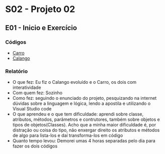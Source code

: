 # S02 - Projeto 02

## E01 - Inicio e Exercício

### Códigos

- [Carro](cods/Carro.java)
- [Calango](cods/Calango.java)

### **Relatório**

- O que fez: Eu fiz o Calango evoluído e o Carro, os dois com interatividade
- Com quem fez: Sozinho
- Como fez: seguindo o enunciado do projeto, pesquizando na internet dúvidas sobre a linguagem e lógica, lendo a apostila e utilizando o Visual Studio code
- O que aprendeu e o que tem dificuldade: aprendi sobre classe, atributos, métodos, parâmetros e contrutores, também sobre objetos e tipos de objetos(Classes). Acho que a minha maior dificuldade é, por distração ou coisa do tipo, não enxergar direito os atributos e métodos de algo para lista-los e daí transforma-los em código
- Quanto tempo levou: Demorei umas 4 horas separadas pelo dia para fazer os dois códigos